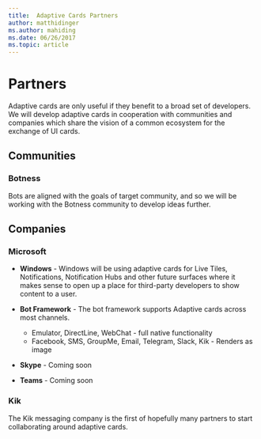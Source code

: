 ```yaml
---
title:  Adaptive Cards Partners
author: matthidinger
ms.author: mahiding
ms.date: 06/26/2017
ms.topic: article
---
```


# Partners 
Adaptive cards are only useful if they benefit to a broad set of developers.  We will
develop adaptive cards in cooperation with communities and companies which share the vision 
of a common ecosystem for the exchange of UI cards.

## Communities

### Botness
Bots are aligned with the goals of target community, and so we will be working with the Botness community to develop ideas further.

## Companies

### Microsoft

* **Windows** - Windows will be using adaptive cards for Live Tiles, Notifications, Notification Hubs and other future surfaces where it
makes sense to open up a place for third-party developers to show content to a user.

* **Bot Framework** - The bot framework supports Adaptive cards across most channels. 
    * Emulator, DirectLine, WebChat - full native functionality
    * Facebook, SMS, GroupMe, Email, Telegram, Slack, Kik - Renders as image

* **Skype** - Coming soon

* **Teams** - Coming soon

### Kik
The Kik messaging company is the first of hopefully many partners to start collaborating around adaptive cards.

